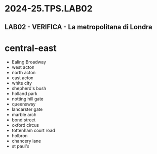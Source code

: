 # 2024-25.TPS.LAB02
## LAB02 - VERIFICA - La metropolitana di Londra
# central-east
- Ealing Broadway
- west acton
- north acton
- east acton
- white city
- shepherd's bush
- holland park
- notting hill gate
- queensway
- lancarster gate 
- marble arch
- bond street
- oxford circus
- tottenham court road
- holbron
- chancery lane
- st paul's